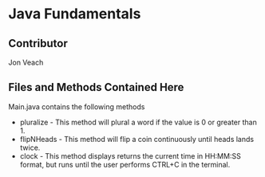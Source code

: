 # Java Fundamentals

## Contributor
Jon Veach

## Files and Methods Contained Here
Main.java contains the following methods
* pluralize - This method will plural a word if the value is 0 or greater than 1.
* flipNHeads - This method will flip a coin continuously until heads lands twice.
* clock - This method displays returns the current time in HH:MM:SS format, but runs until the user performs CTRL+C in the terminal.
